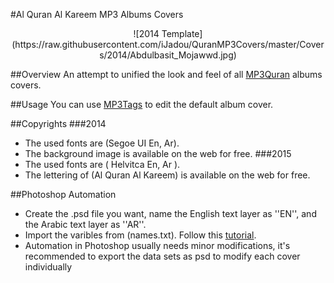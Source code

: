 #Al Quran Al Kareem MP3 Albums Covers

<div style="text-align:center">
![2014 Template](https://raw.githubusercontent.com/iJadou/QuranMP3Covers/master/Covers/2014/Abdulbasit_Mojawwd.jpg)
</div>

##Overview
An attempt to unified the look and feel of all [MP3Quran](http://www.mp3quran.net) albums covers.

##Usage
You can use [MP3Tags](http://www.mp3tag.de/en/download.html) to edit the default album cover.

##Copyrights
###2014
- The used fonts are (Segoe UI En, Ar).
- The background image is available on the web for free.
###2015
- The used fonts are ( Helvitca En, Ar ).
- The lettering of (Al Quran Al Kareem) is available on the web for free.

##Photoshop Automation
- Create the .psd file you want, name the English text layer as ''EN'', and the Arabic text layer as ''AR''.
- Import the varibles from (names.txt). Follow this [tutorial](http://graphicdesign.stackexchange.com/questions/4866/how-to-create-a-batch-job-numbering-images-writing-text-on-them-from-1-to-100).
- Automation in Photoshop usually needs minor modifications, it's recommended to export the data sets as psd to modify each cover individually


